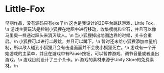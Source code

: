 # Little-Fox
早期作品，没有源码只有exe了\n
这也是我设计的2D平台跳跃游戏，Little Fox。\n
游戏主要玩法是控制小狐狸在地图中进行移动，收集樱桃和宝石，并且可以像马里奥一样通过踩头来消灭敌人。\n
当小狐狸掉出地图边界的时候，关卡会重启。\n
小狐狸可以进行二段跳，并且可以蹲下。\n
暂时还未给小狐狸添加血量机制，所以敌人碰到小狐狸只会有击退画面并不会使小狐狸死亡。\n
游戏有一个开始游戏的主菜单，并且在游戏中有Pause按钮，可以暂停游戏、调节音量或者退出游戏。\n
游戏目前设计了三个关卡。\n
游戏的素材来源于Unity Store的免费素材。\n
